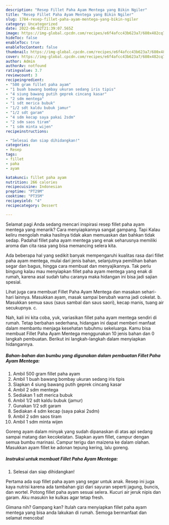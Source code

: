 ```yaml
---
description: "Resep Fillet Paha Ayam Mentega yang Bikin Ngiler"
title: "Resep Fillet Paha Ayam Mentega yang Bikin Ngiler"
slug: 1784-resep-fillet-paha-ayam-mentega-yang-bikin-ngiler
category: Uncategorized
date: 2022-06-02T21:39:07.565Z
image: https://img-global.cpcdn.com/recipes/e6f4afcc43b623a7/680x482cq70/fillet-paha-ayam-mentega-foto-resep-utama.jpg
hideToc: false
enableToc: true
enableTocContent: false
thumbnail: https://img-global.cpcdn.com/recipes/e6f4afcc43b623a7/680x482cq70/fillet-paha-ayam-mentega-foto-resep-utama.jpg
cover: https://img-global.cpcdn.com/recipes/e6f4afcc43b623a7/680x482cq70/fillet-paha-ayam-mentega-foto-resep-utama.jpg
author: Admin
authorAv: notfound
ratingvalue: 3.7
reviewcount: 3
recipeingredient:
- "500 gram fillet paha ayam"
- "1 buah bawang bombay ukuran sedang iris tipis"
- "4 siung bawang putih geprek cincang kasar"
- "2 sdm mentega"
- "1 sdt merica bubuk"
- "1/2 sdt kaldu bubuk jamur"
- "1/2 sdt garam"
- "4 sdm kecap saya pakai 2sdm"
- "2 sdm saos tiram"
- "1 sdm minta wijen"
recipeinstructions:

- "Selesai dan siap dihidangkan!"
categories:
- Resep
tags:
- fillet
- paha
- ayam

katakunci: fillet paha ayam 
nutrition: 266 calories
recipecuisine: Indonesian
preptime: "PT29M"
cooktime: "PT35M"
recipeyield: "4"
recipecategory: Dessert

---
```



Selamat pagi Anda sedang mencari inspirasi resep fillet paha ayam mentega yang menarik? Cara menyiapkannya sangat gampang. Tapi Kalau keliru mengolah maka hasilnya tidak akan memuaskan dan bahkan tidak sedap. Padahal fillet paha ayam mentega yang enak seharusnya memiliki aroma dan cita rasa yang bisa memancing selera kita.


Ada beberapa hal yang sedikit banyak mempengaruhi kualitas rasa dari fillet paha ayam mentega, mulai dari jenis bahan, selanjutnya pemilihan bahan segar dan bagus, hingga cara membuat dan menyajikannya. Tak perlu bingung kalau mau menyiapkan fillet paha ayam mentega yang enak di rumah, karena asal sudah tahu caranya maka hidangan ini bisa jadi sajian spesial.

Lihat juga cara membuat Fillet Paha Ayam Mentega dan masakan sehari-hari lainnya. Masukkan ayam, masak sampai berubah warna jadi cokelat. b. Masukkan semua saus (saus sambal dan saus saori), kecap manis, tuang air secukupnya. c.


Nah, kali ini kita coba, yuk, variasikan fillet paha ayam mentega sendiri di rumah. Tetap berbahan sederhana, hidangan ini dapat memberi manfaat dalam membantu menjaga kesehatan tubuhmu sekeluarga. Kamu bisa membuat Fillet Paha Ayam Mentega menggunakan 10 jenis bahan dan 0 langkah pembuatan. Berikut ini langkah-langkah dalam menyiapkan hidangannya.

<!--inarticleads1-->

##### Bahan-bahan dan bumbu yang digunakan dalam pembuatan Fillet Paha Ayam Mentega:

1. Ambil 500 gram fillet paha ayam
1. Ambil 1 buah bawang bombay ukuran sedang iris tipis
1. Siapkan 4 siung bawang putih geprek cincang kasar
1. Ambil 2 sdm mentega
1. Sediakan 1 sdt merica bubuk
1. Ambil 1/2 sdt kaldu bubuk (jamur)
1. Gunakan 1/2 sdt garam
1. Sediakan 4 sdm kecap (saya pakai 2sdm)
1. Ambil 2 sdm saos tiram
1. Ambil 1 sdm minta wijen


Goreng ayam dalam minyak yang sudah dipanaskan di atas api sedang sampai matang dan kecokelatan. Siapkan ayam fillet, campur dengan semua bumbu marinasi. Campur terigu dan maizena ke dalam olahan. Masukkan ayam fillet ke adonan tepung kering, lalu goreng. 

<!--inarticleads2-->

##### Instruksi untuk membuat Fillet Paha Ayam Mentega:


1. Selesai dan siap dihidangkan!

Pertama ada sup fillet paha ayam yang segar untuk anak. Resep ini juga kaya nutrisi karena ada tambahan gizi dari sayuran seperti jagung, buncis, dan wortel. Potong fillet paha ayam sesuai selera. Kucuri air jeruk nipis dan garam. Aku masukin ke kulkas agar tetap fresh. 

Gimana nih? Gampang kan? Itulah cara menyiapkan fillet paha ayam mentega yang bisa anda lakukan di rumah. Semoga bermanfaat dan selamat mencoba!
